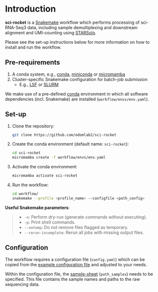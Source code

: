 # Introduction

**sci-rocket** is a [Snakemake](https://snakemake.readthedocs.io/en/stable/) workflow which performs processing of sci-RNA-Seq3 data, including sample demultiplexing and downstream alignment and UMI-counting using [STARSolo](https://github.com/alexdobin/STAR).

Please see the set-up instructions below for more information on how to install and run the workflow.

## Pre-requirements

1. A conda system, e.g., [conda](https://docs.conda.io/en/latest/), [miniconda](https://docs.conda.io/en/latest/miniconda.html) or [micromamba](https://micromamba.readthedocs.io/en/latest/)
2. Cluster-specific Snakemake configuration for batch-job submission
      * E.g., [LSF](https://github.com/Snakemake-Profiles/lsf) or [SLURM](https://github.com/Snakemake-Profiles/slurm)

We make use of a pre-defined [conda](https://docs.conda.io/en/latest/) environment in which all software dependencies (incl. Snakemake) are installed (`workflow/envs/env.yaml`).

## Set-up

1. Clone the repository:

      ```bash
      git clone https://github.com/odomlab2/sci-rocket
      ```

2. Create the conda environment (default name: `sci-rocket`):

      ```bash
      cd sci-rocket
      micromamba create -f workflow/envs/env.yaml
      ```

3. Activate the conda environment:

      ```bash
      micromamba activate sci-rocket
      ```

4. Run the workflow:

      ```bash
      cd workflow/
      snakemake --profile <profile_name> --configfile <path_config>
      ```

**Useful Snakemake parameters**:

> * `-n`: Perform dry-run (generate commands without executing).
> * `-p`: Print shell commands.
> * `--notemp`: Do not remove files flagged as temporary.
> * `--rerun-incomplete`: Rerun all jobs with missing output files.

## Configuration

The workflow requires a configuration file (`config.yaml`) which can be copied from the [example configuration file](https://github.com/odomlab2/sci-rocket/blob/main/workflow/examples/example_config.yaml) and adjusted to your needs.

Within the configuration file, the [sample-sheet](overview_files.md) (`path_samples`) needs to be specified. This file contains the sample names and paths to the raw sequencing data.
